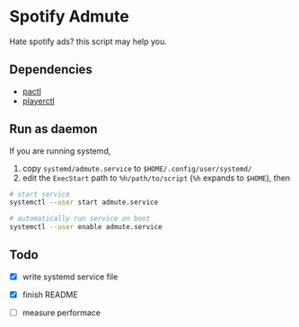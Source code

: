 # Spotify Admute

Hate spotify ads? this script may help you.

## Dependencies

- [pactl](https://man.archlinux.org/man/pactl.1.en)
- [playerctl](https://github.com/altdesktop/playerctl)

## Run as daemon

If you are running systemd, 

1. copy `systemd/admute.service` to `$HOME/.config/user/systemd/`
2. edit the `ExecStart` path to `%h/path/to/script` (`%h` expands to `$HOME`), then

```bash
# start service
systemctl --user start admute.service

# automatically run service on boot
systemctl --user enable admute.service
```

## Todo

- [x] write systemd service file
- [x] finish README
- [ ] measure performace

